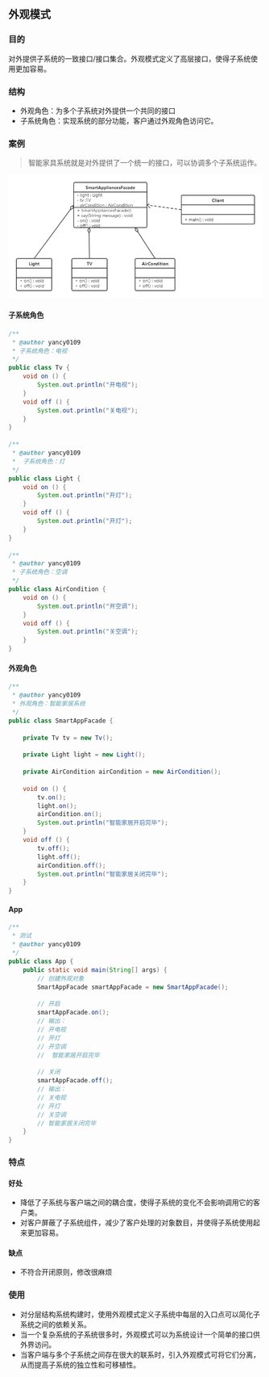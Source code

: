 ## 外观模式



### 目的

对外提供子系统的一致接口/接口集合。外观模式定义了高层接口，使得子系统使用更加容易。

### 结构

- 外观角色：为多个子系统对外提供一个共同的接口
- 子系统角色：实现系统的部分功能，客户通过外观角色访问它。

### 案例

> 智能家具系统就是对外提供了一个统一的接口，可以协调多个子系统运作。

![image-20230125212236484](https://raw.githubusercontent.com/yancy0109/image/main/11721/image-20230125212236484.png)

#### 子系统角色

```java
/**
 * @author yancy0109
 * 子系统角色：电视
 */
public class Tv {
    void on () {
        System.out.println("开电视");
    }
    void off () {
        System.out.println("关电视");
    }
}

/**
 * @author yancy0109
 *  子系统角色：灯
 */
public class Light {
    void on () {
        System.out.println("开灯");
    }
    void off () {
        System.out.println("开灯");
    }
}

/**
 * @author yancy0109
 * 子系统角色：空调
 */
public class AirCondition {
    void on () {
        System.out.println("开空调");
    }
    void off () {
        System.out.println("关空调");
    }
}
```

#### 外观角色

```java
/**
 * @author yancy0109
 * 外观角色：智能家居系统
 */
public class SmartAppFacade {

    private Tv tv = new Tv();

    private Light light = new Light();

    private AirCondition airCondition = new AirCondition();

    void on () {
        tv.on();
        light.on();
        airCondition.on();
        System.out.println("智能家居开启完毕");
    }
    void off () {
        tv.off();
        light.off();
        airCondition.off();
        System.out.println("智能家居关闭完毕");
    }
}
```

#### App

```java
/**
 * 测试
 * @author yancy0109
 */
public class App {
    public static void main(String[] args) {
        // 创建外观对象
        SmartAppFacade smartAppFacade = new SmartAppFacade();

        // 开启
        smartAppFacade.on();
        // 输出：
        // 开电视
        // 开灯
        // 开空调
        //  智能家居开启完毕

        // 关闭
        smartAppFacade.off();
        // 输出：
        // 关电视
        // 开灯
        // 关空调
        // 智能家居关闭完毕
    }
}
```

### 特点

#### 好处

* 降低了子系统与客户端之间的耦合度，使得子系统的变化不会影响调用它的客户类。
* 对客户屏蔽了子系统组件，减少了客户处理的对象数目，并使得子系统使用起来更加容易。

#### 缺点

* 不符合开闭原则，修改很麻烦

### 使用

* 对分层结构系统构建时，使用外观模式定义子系统中每层的入口点可以简化子系统之间的依赖关系。
* 当一个复杂系统的子系统很多时，外观模式可以为系统设计一个简单的接口供外界访问。
* 当客户端与多个子系统之间存在很大的联系时，引入外观模式可将它们分离，从而提高子系统的独立性和可移植性。



